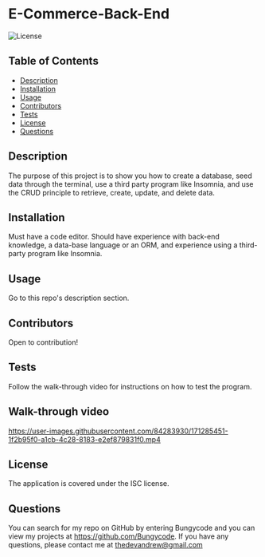 # E-Commerce-Back-End

  ![License](https://img.shields.io/badge/License-ISC-yellow)

  ## Table of Contents
  * [Description](#description)
  * [Installation](#installation)
  * [Usage](#usage)
  * [Contributors](#contribution)
  * [Tests](#test)
  * [License](#license)
  * [Questions](#questions)
  
  ## Description 
  The purpose of this project is to show you how to create a database, seed data through the terminal, use a third party program like Insomnia, and use the CRUD principle to retrieve, create, update, and delete data.
  
  ## Installation 
  Must have a code editor. Should have experience with back-end knowledge, a data-base language or an ORM, and experience using a third-party program like Insomnia.

  ## Usage 
  Go to this repo's description section.

  ## Contributors
  Open to contribution!

  ## Tests
  Follow the walk-through video for instructions on how to test the program.

  ## Walk-through video

  https://user-images.githubusercontent.com/84283930/171285451-1f2b95f0-a1cb-4c28-8183-e2ef879831f0.mp4

  ## License 
  The application is covered under the ISC license.

  ## Questions
  You can search for my repo on GitHub by entering Bungycode and you can view my projects at https://github.com/Bungycode. If you have any questions, please contact me at thedevandrew@gmail.com

